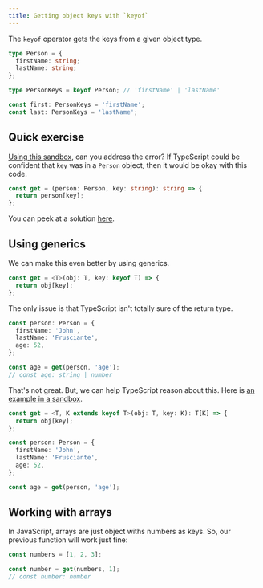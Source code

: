 ```yaml
---
title: Getting object keys with `keyof`
---
```


The `keyof` operator gets the keys from a given object type.

```ts
type Person = {
  firstName: string;
  lastName: string;
};

type PersonKeys = keyof Person; // 'firstName' | 'lastName'

const first: PersonKeys = 'firstName';
const last: PersonKeys = 'lastName';
```

## Quick exercise

[Using this sandbox][exercise], can you address the error? If TypeScript could be confident that `key` was in a `Person` object, then it would be okay with this code.

```ts
const get = (person: Person, key: string): string => {
  return person[key];
};
```

You can peek at a solution [here][solution].

[exercise]: https://www.typescriptlang.org/play?ssl=13&ssc=2&pln=11&pc=1#code/C4TwDgpgBAChBOBnA9gOygXigbwFBQKgDMBLJYAOQEMBbCALikWHhNQHMBufQgGyubU6jZqw7cAvrlyhIsBClQBpCCESYoAa1XIi8pGm64AxmmbEyzRnAPLV6rAHJS5IREfdTqc-yv7FKmoajr6UtO5GXubsEMAaABSQttYKaAA0WqoiLGzsAJTZYuyYAHw4PATwsQCu8OhJigDa2iAAupJAA
[solution]: https://www.typescriptlang.org/play?#code/C4TwDgpgBAChBOBnA9gOygXigbwFBQKgDMBLJYAOQEMBbCALikWHhNQHMBufQgGyubU6jZqw7cAvrlyhIsBClQBpCCESYoAa1XIi8pGm64AxmmbEyzRnAPLV6rAHJS5IREfdTqc-yv7FKmoajr6UtO5GXubsEMAaABSQttYKaAA0WqqM2iC6-mgAlCIsbOyYAHw4PATwsQCu8OhJigDaOQC6kkA

## Using generics

We can make this even better by using generics.

```ts
const get = <T>(obj: T, key: keyof T) => {
  return obj[key];
};
```

The only issue is that TypeScript isn't totally sure of the return type.

```ts
const person: Person = {
  firstName: 'John',
  lastName: 'Frusciante',
  age: 52,
};

const age = get(person, 'age');
// const age: string | number
```

That's not great. But, we can help TypeScript reason about this. Here is [an example in a sandbox][example].

```ts
const get = <T, K extends keyof T>(obj: T, key: K): T[K] => {
  return obj[key];
};

const person: Person = {
  firstName: 'John',
  lastName: 'Frusciante',
  age: 52,
};

const age = get(person, 'age');
```

[example]: https://www.typescriptlang.org/play?ssl=22&ssc=32&pln=12&pc=1#code/C4TwDgpgBAChBOBnA9gOygXigbwFBQKgDMBLJYAOQEMBbCALikWHhNQHMBufQgGyubU6jZqw7dCUKuwZRUAVxoAjBNwC+uXKEiwEKVAGkIIRJigBrY8iK6kabrgDGaZsTLNGcO4eOmsAclJyIQh-bmdUV34PW30jEzN-aMpaUIcI1xlgMwAeABUAGigDKAgAD2AIVAATU0sQayg8gD4ACmQlACtGQotjRgMASh6AbQMAXQIMZpweAngIYHl4dA7Okfrx9U0M7MhvTz00MzxJIMFUxn8AKWQAC1R-ArmoZJCrgDF4eURHEipUJUni9pLIAKwAJlwGicLmyoLMWVa+30RX8oP8g04QA

## Working with arrays

In JavaScript, arrays are just object withs numbers as keys. So, our previous function will work just fine:

```ts
const numbers = [1, 2, 3];

const number = get(numbers, 1);
// const number: number
```
